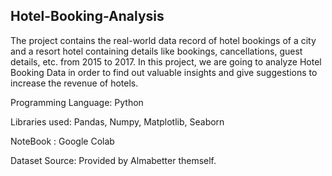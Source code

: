 ## Hotel-Booking-Analysis

The project contains the real-world data record of hotel bookings of a city and a resort hotel containing details like bookings, cancellations, guest details, etc. from 2015 to 2017. In this project, we are going to analyze Hotel Booking Data in order to find out valuable insights and give suggestions to increase the revenue of hotels.

Programming Language: Python

Libraries used: Pandas, Numpy, Matplotlib, Seaborn

NoteBook : Google Colab

Dataset Source: Provided by Almabetter themself.
